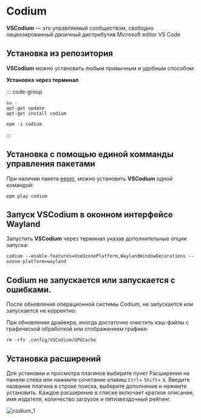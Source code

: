 # Codium

**VSCodium** — это управляемый сообществом, свободно лицензированный двоичный дистрибутив Microsoft editor VS Code

## Установка из репозитория 

**VSCodium** можно установить любым привычным и удобным способом:

**Установка через терминал**

::: code-group

```shell[apt-get]
su -
apt-get update
apt-get install codium
```
```shell[epm]
epm -i codium
```
:::

## Установка c помощью единой комманды управления пакетами

При наличии пакета [eepm](/epm), можно установить **VSCodium** одной командой:

```shell
epm play codium
```

## Запуск VSCodium в оконном интерфейсе Wayland

Запустить **VSCodium** через терминал указав дополнительные опции запуска:

```shell
codium --enable-features=UseOzonePlatform,WaylandWindowDecorations --ozone-platform=wayland

```

## Codium не запускается или запускается с ошибками.

После обновления операционной системы Сodium, не запускается или запускается не корректно:

При обновлении драйвера, иногда достаточно очистить кэш-файлы с графической обработкой или отображением графики:

```shell
rm -rfv .config/VSCodium/GPUCache
```

## Установка расширений

Для установки и просмотра плагинов выберите пункт Расширения на панели слева или нажмите сочетание клавиш `Ctrl`+ `Shift`+ `X`.
Введите название плагина в строке поиска, выберите дополнение и нажмите установить.
Каждое расширение в списке включает краткое описание, имя издателя, количество загрузок и пятизвездочный рейтинг.

![codium_1](/codium/codium_1.gif)